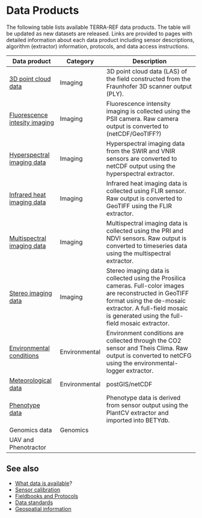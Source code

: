 # Data Products

The following table lists available TERRA-REF data products. The table will be updated as new datasets are released.  Links are provided to pages with detailed information about each data product including sensor descriptions, algorithm \(extractor\) information, protocols, and data access instructions.

| Data product | Category | Description |
| --- | --- | --- |
| [3D point cloud data](/products/point-cloud-data.md) | Imaging | 3D point cloud data \(LAS\) of the field constructed from the Fraunhofer 3D scanner output \(PLY\). |
| [Fluorescence intesity imaging](/user/fluorescence-intensity-imaging.md) | Imaging | Fluorescence intensity imaging is collected using the PSII camera. Raw camera output is converted to \(netCDF\/GeoTIFF?\) |
| [Hyperspectral imaging data](/user/hyperspectral-imaging-data.md) | Imaging | Hyperspectral imaging data from the SWIR and VNIR sensors are converted to netCDF output using the hyperspectral extractor. |
| [Infrared heat imaging data](/user/infrared-heat-imaging-data.md) | Imaging | Infrared heat imaging data is collected using FLIR sensor. Raw output is converted to GeoTIFF using the FLIR extractor. |
| [Multispectral imaging data](/user/multispectral-imaging-data.md) | Imaging | Multispectral imaging data is collected using the PRI and NDVI sensors. Raw output is converted to timeseries data using the multispectral extractor. |
| [Stereo imaging data](/user/stereo-imaging-data.md) | Imaging | Stereo imaging data is collected using the Prosilica cameras. Full-color images are reconstructed in GeoTIFF format using the de-mosaic extractor. A full-field mosaic is generated using the full-field mosaic extractor. |
| [Environmental conditions](/user/environmental-conditions.md) | Environmental | Environment conditions are collected through the CO2 sensor and Theis Clima. Raw output is converted to netCFG using the environmental-logger extractor. |
| [Meteorological data](/meteorological-data.md) | Environmental | postGIS\/netCDF |
| [Phenotype data](/trait-data.md) |  | Phenotype data is derived from sensor output using the PlantCV extractor and imported into BETYdb. |
| Genomics data | Genomics |  |
| UAV and Phenotractor |  |  |

## See also

* [What data is available](/user/what-data-is-available.md)?
* [Sensor calibration](/sensor-calibration.md)
* [Fieldbooks and Protocols](/user/protocols.md)
* [Data standards](/data-standards.md)
* [Geospatial information](/user/geospatial-information.md)

